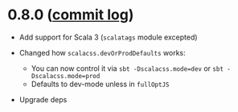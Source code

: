# 0.8.0 ([commit log](https://github.com/japgolly/scalacss/compare/v0.7.0..v0.8.0-RC1))

* Add support for Scala 3 (`scalatags` module excepted)

* Changed how `scalacss.devOrProdDefaults` works:
  * You can now control it via `sbt -Dscalacss.mode=dev` or `sbt -Dscalacss.mode=prod`
  * Defaults to dev-mode unless in `fullOptJS`

* Upgrade deps
